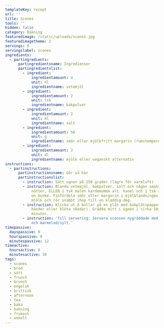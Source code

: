 ```yaml
---
templateKey: recept
url: ''
title: Scones
tools: ''
hidden: false
category: Bakning
featuredimage: /static/uploads/scones.jpg
featuredimagetheme: 2
servings: 8
servingslabel: scones
ingredients:
  - partingredients:
      partingredientsname: Ingredienser
      partingredientslist:
        - ingredient:
            ingredientamount: 4
            unit: dl
            ingredientname: vetemjöl
        - ingredient:
            ingredientamount: 2
            unit: tsk
            ingredientname: bakpulver
        - ingredient:
            ingredientamount: 2
            unit: ml
            ingredientname: salt
        - ingredient:
            ingredientamount: 50
            unit: g
            ingredientname: smör eller mjölkfritt margarin (rumstempererat)
        - ingredient:
            ingredientamount: 2
            unit: dl
            ingredientname: mjölk eller veganskt alternativ
instructions:
  - partinstructions:
      partinstructionsname: Gör så här
      partinstructionslist:
        - instruction: Sätt ugnen på 250 grader (lägre för varmluft)
        - instruction: Blanda vetemjöl, bakpulver, salt och någon smaksättning (ex. 1 dl
            nötter, ELLER 1 tsk malen kardemumma alt. kanel och 1 tsk socker) i
            en bunke. Finfördela smör eller margarin i mjölblandningen. Tillsätt
            mjölk och rör snabbt ihop till en kladdig deg.
        - instruction: Klicka ut 8 bullar på en plåt med bakplåtspapper (använd blöta
            händer eller blöta skedar). Grädda mitt i ugnen i cirka 10-12
            minuter.
        - instruction: 'Till servering: Servera sconsen nygräddade med ost, eller färskost
            och marmelad/sylt.'
timepassive:
  dayspassive: 0
  hourspassive: 0
  minutespassive: 12
timeactive:
  hoursactive: 0
  minutesactive: 10
tags:
  - scones
  - bröd
  - sött
  - frunch
  - brunch
  - engelsk
  - brittisk
  - afternoon
  - tea
  - baka
  - bakning
  - frukost
  - enkelt
---
```


